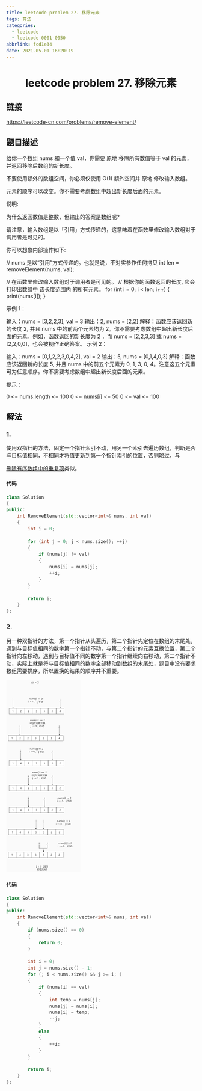 ```yaml
---
title: leetcode problem 27. 移除元素
tags: 算法
categories:
  - leetcode
  - leetcode 0001-0050
abbrlink: fcd1e34
date: 2021-05-01 16:20:19
---
```


# <center>leetcode problem 27. 移除元素</center>

## 链接

https://leetcode-cn.com/problems/remove-element/



## 题目描述

给你一个数组 nums 和一个值 val，你需要 原地 移除所有数值等于 val 的元素，并返回移除后数组的新长度。

不要使用额外的数组空间，你必须仅使用 O(1) 额外空间并 原地 修改输入数组。

元素的顺序可以改变。你不需要考虑数组中超出新长度后面的元素。

 

说明:

为什么返回数值是整数，但输出的答案是数组呢?

请注意，输入数组是以「引用」方式传递的，这意味着在函数里修改输入数组对于调用者是可见的。

你可以想象内部操作如下:

// nums 是以“引用”方式传递的。也就是说，不对实参作任何拷贝
int len = removeElement(nums, val);

// 在函数里修改输入数组对于调用者是可见的。
// 根据你的函数返回的长度, 它会打印出数组中 该长度范围内 的所有元素。
for (int i = 0; i < len; i++) {
    print(nums\[i\]);
}


示例 1：

输入：nums = \[3,2,2,3\], val = 3
输出：2, nums = \[2,2\]
解释：函数应该返回新的长度 2, 并且 nums 中的前两个元素均为 2。你不需要考虑数组中超出新长度后面的元素。例如，函数返回的新长度为 2 ，而 nums = \[2,2,3,3\] 或 nums = \[2,2,0,0\]，也会被视作正确答案。
示例 2：

输入：nums = \[0,1,2,2,3,0,4,2\], val = 2
输出：5, nums = \[0,1,4,0,3\]
解释：函数应该返回新的长度 5, 并且 nums 中的前五个元素为 0, 1, 3, 0, 4。注意这五个元素可为任意顺序。你不需要考虑数组中超出新长度后面的元素。


提示：

0 <= nums.length <= 100
0 <= nums\[i\] <= 50
0 <= val <= 100



## 解法

### 1.

使用双指针的方法，固定一个指针索引不动，用另一个索引去遍历数组，判断是否与目标值相同，不相同才将值更新到第一个指针索引的位置，否则略过，与

[删除有序数组中的重复项](https://guicaisa.github.io/posts/c2bb7b8b.html)类似。

#### 代码

```c++
class Solution 
{
public:
	int RemoveElement(std::vector<int>& nums, int val) 
	{
		int i = 0;

		for (int j = 0; j < nums.size(); ++j)
		{
			if (nums[j] != val)
			{
				nums[i] = nums[j];
				++i;
			}
		}

		return i;
	}
};

```

### 2.

另一种双指针的方法，第一个指针从头遍历，第二个指针先定位在数组的末尾处，遇到与目标值相同的数字第一个指针不动，与第二个指针的元素互换位置，第二个指针向左移动，遇到与目标值不同的数字第一个指针继续向右移动，第二个指针不动，实际上就是将与目标值相同的数字全部移动到数组的末尾处，题目中没有要求数组需要排序，所以置换的结果的顺序并不重要。

<img src="leetcode-problem-27/p27_1.jpg" alt="p27_1" style="zoom:50%;" />

#### 代码

```c++
class Solution 
{
public:	
	int RemoveElement(std::vector<int>& nums, int val)
	{
		if (nums.size() == 0)
		{
			return 0;
		}

		int i = 0;
		int j = nums.size() - 1;
		for (; i < nums.size() && j >= i; )
		{
			if (nums[i] == val)
			{
				int temp = nums[j];
				nums[j] = nums[i];
				nums[i] = temp;
				--j;
			}
			else
			{
				++i;
			}
		}

		return i;
	}
};
```

